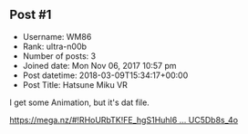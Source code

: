 ## Post #1
- Username: WM86
- Rank: ultra-n00b
- Number of posts: 3
- Joined date: Mon Nov 06, 2017 10:57 pm
- Post datetime: 2018-03-09T15:34:17+00:00
- Post Title: Hatsune Miku VR

I get some Animation, but  it's dat file.

[https://mega.nz/#!RHoURbTK!FE_hgS1HuhI6 ... UC5Db8s_4o](https://mega.nz/#!RHoURbTK!FE_hgS1HuhI65SUf7y0lV66hpJLobZ-LPUC5Db8s_4o)
